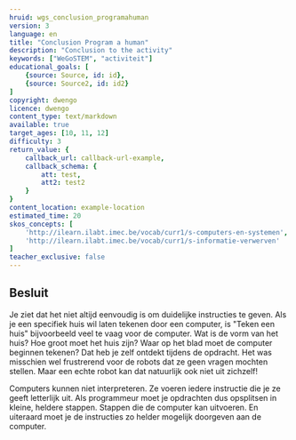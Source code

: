 ```yaml
---
hruid: wgs_conclusion_programahuman
version: 3
language: en
title: "Conclusion Program a human"
description: "Conclusion to the activity"
keywords: ["WeGoSTEM", "activiteit"]
educational_goals: [
    {source: Source, id: id}, 
    {source: Source2, id: id2}
]
copyright: dwengo
licence: dwengo
content_type: text/markdown
available: true
target_ages: [10, 11, 12]
difficulty: 3
return_value: {
    callback_url: callback-url-example,
    callback_schema: {
        att: test,
        att2: test2
    }
}
content_location: example-location
estimated_time: 20
skos_concepts: [
    'http://ilearn.ilabt.imec.be/vocab/curr1/s-computers-en-systemen', 
    'http://ilearn.ilabt.imec.be/vocab/curr1/s-informatie-verwerven'
]
teacher_exclusive: false
---
```


## Besluit

Je ziet dat het niet altijd eenvoudig is om duidelijke instructies te geven. Als je een specifiek huis wil laten tekenen door een computer, is "Teken een huis" bijvoorbeeld veel te vaag voor de computer. Wat is de vorm van het huis? Hoe groot moet het huis zijn? Waar op het blad moet de computer beginnen tekenen? Dat heb je zelf ontdekt tijdens de opdracht. Het was misschien wel frustrerend voor de robots dat ze geen vragen mochten stellen. Maar een echte robot kan dat natuurlijk ook niet uit zichzelf!

Computers kunnen niet interpreteren. Ze voeren iedere instructie die je ze geeft letterlijk uit. Als programmeur moet je opdrachten dus opsplitsen in kleine, heldere stappen. Stappen die de computer kan uitvoeren. En uiteraard moet je de instructies zo helder mogelijk doorgeven aan de computer.
